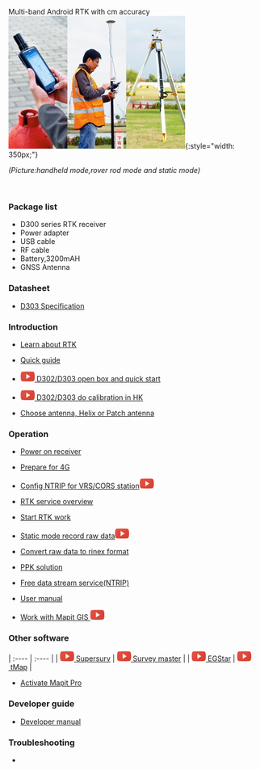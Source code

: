 <span class="markdown-body-normal-header">Multi-band Android RTK with cm accuracy
</span>
<br>
![](images/s-mobile.jpg){:style="width: 350px;"}

<span style="font-size:14px;font-style:italic;">(Picture:handheld mode,rover rod mode and static mode)</span>

<br>

### Package list

  - D300 series RTK receiver
  - Power adapter
  - USB cable
  - RF cable
  - Battery,3200mAH
  - GNSS Antenna

### Datasheet
  - [D303 Specification](specifications.md)


### Introduction

  - [Learn about RTK ](common/about-rtk.md)
  
  - [Quick guide](quick-guide.md)

  - [![](images/youtube.png)&nbsp;D302/D303 open box and quick start](common/openbox/)
  - [![](images/youtube.png)&nbsp;D302/D303 do calibration in HK](common/d303-calibration-in-hk/)
  
  - [Choose antenna, Helix or Patch antenna](common/choice-of-antenna.md)

### Operation

  - [Power on receiver](d303.md#1-gnss-module-setting)
  
  - [Prepare for 4G](prepare-for-4G.md)

  - [Config NTRIP for VRS/CORS station](d303.md#21-corsvrsbase-station-setting)![](images/youtube.png)

  - [RTK service overview](rtk-service-intro.md)

  - [Start RTK work](d303.md#213-start--rtk)
  
  - [Static mode record raw data](d303.md#51-how-to-record-raw-data)![](images/youtube.png)
  
  - [Convert raw data to rinex format](d303.md#52-how-to-convert-raw-data-to-rinex-format-file)

  - [PPK solution](d303.md#53-how-to-post-process-raw-datappk)
  
  - [Free data stream service(NTRIP)](common/free-ntrip-service.md)

  - [User manual](d303.md)
  
  - [Work with Mapit GIS ![Mapit GIS](images/youtube.png)](common/mapit/)

### Other software



  | :---- | :---- | 
  | [![Supersurv](images/youtube.png)&nbsp;Supersurv](common/connect-supersurv/) | [![Survey Master](images/youtube.png)&nbsp;Survey master](common/connect-survey-master/) |
  | [![EGStar](images/youtube.png)&nbsp;EGStar](common/connect-egstar/) | [![tMap](images/youtube.png)&nbsp;tMap](common/connect-tMap/) |

  - [Activate Mapit Pro](common/activate-mapit.md)

### Developer guide

  - [Developer manual](developer-docs.md)

### Troubleshooting
  -  
